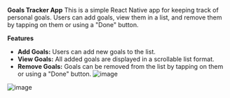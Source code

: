 **Goals Tracker App**
This is a simple React Native app for keeping track of personal goals. Users can add goals, view them in a list, and remove them by tapping on them or using a "Done" button.

**Features**
- **Add Goals:** Users can add new goals to the list.
- **View Goals:** All added goals are displayed in a scrollable list format.
- **Remove Goals:** Goals can be removed from the list by tapping on them or using a "Done" button.
![image](https://github.com/user-attachments/assets/f6fa801f-50e4-4cbe-8ae7-7025bf67c48d)

![image](https://github.com/user-attachments/assets/f86313df-0b4f-4e35-b7b8-9819bc8e6334)

